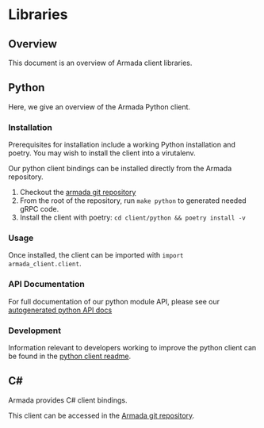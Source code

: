 # Libraries

## Overview
This document is an overview of Armada client libraries.

## Python
Here, we give an overview of the Armada Python client.

### Installation
Prerequisites for installation include a working Python installation and poetry. You may wish to install the client into a virutalenv.

Our python client bindings can be installed directly from the Armada repository.
 1. Checkout the [armada git repository](https://github.com/g-research/armada)
 2. From the root of the repository, run `make python` to generated needed gRPC code.
 3. Install the client with poetry: `cd client/python && poetry install -v`

### Usage
Once installed, the client can be imported with `import armada_client.client`.

### API Documentation
For full documentation of our python module API, please see our [autogenerated python API docs](./python_armada_client.md)

### Development
Information relevant to developers working to improve the python client can be
found in the [python client readme](https://github.com/G-Research/armada/blob/master/client/python/README.md).

## C#
Armada provides C# client bindings.

This client can be accessed in the [Armada git repository](https://github.com/G-Research/armada/tree/master/client/DotNet).
